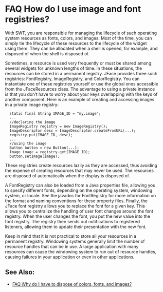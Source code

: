 

FAQ How do I use image and font registries?
===========================================

With SWT, you are responsible for managing the lifecycle of such operating system resources as fonts, colors, and images. Most of the time, you can simply tie the lifecycle of these resources to the lifecycle of the widget using them. They can be allocated when a shell is opened, for example, and disposed of when the shell is disposed of.

Sometimes, a resource is used very frequently or must be shared among several widgets for unknown lengths of time. In these situations, the resources can be stored in a permanent registry. JFace provides three such registries: FontRegistry, ImageRegistry, and ColorRegistry. You can instantiate one of these registries yourself or use the global ones accessible from the JFaceResources class. The advantage to using a private instance is that you don't have to worry about your keys overlapping with the keys of another component. Here is an example of creating and accessing images in a private image registry:

      static final String IMAGE_ID = "my.image";
      ...
      //declaring the image
      ImageRegistry registry = new ImageRegistry();
      ImageDescriptor desc = ImageDescriptor.createFromURL(...);
      registry.put(IMAGE_ID, desc);
      ...
      //using the image
      Button button = new Button(...);
      Image image = registry.get(IMAGE_ID);
      button.setImage(image);

These registries create resources lazily as they are accessed, thus avoiding the expense of creating resources that may never be used. The resources are disposed of automatically when the display is disposed of.

A FontRegistry can also be loaded from a Java properties file, allowing you to specify different fonts, depending on the operating system, windowing system, or locale. See the javadoc for FontRegistry for more information on the format and naming conventions for these property files. Finally, the JFace font registry allows you to replace the font for a given key. This allows you to centralize the handling of user font changes around the font registry. When the user changes the font, you put the new value into the font registry. The registry then sends out notifications to registered listeners, allowing them to update their presentation with the new font.

Keep in mind that it is not practical to store all your resources in a permanent registry. Windowing systems generally limit the number of resource handles that can be in use. A large application with many resources can cause the windowing system to run out of resource handles, causing failures in your application or even in other applications.

See Also:
---------

*   [FAQ Why do I have to dispose of colors, fonts, and images?](./FAQ_Why_do_I_have_to_dispose_of_colors_fonts_and_images.md "FAQ Why do I have to dispose of colors, fonts, and images?")

